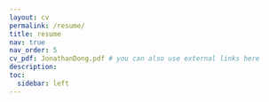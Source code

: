 ```yaml
---
layout: cv
permalink: /resume/
title: resume
nav: true
nav_order: 5
cv_pdf: JonathanDong.pdf # you can also use external links here
description:
toc:
  sidebar: left
---
```

